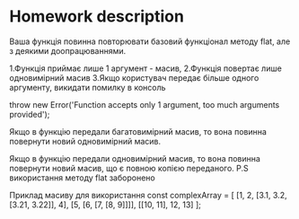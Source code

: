 # Homework description 

Ваша функція повинна повторювати базовий функціонал методу flat, але з деякими доопрацюваннями.

1.Функція приймає лише 1 аргумент - масив,
2.Функція повертає лише одновимірний масив
3.Якщо користувач передає більше одного аргументу, викидати помилку в консоль


throw new Error('Function accepts only 1 argument, too much arguments provided');

Якщо в функцію передали багатовимірний масив, то вона повинна повернути новий одновимірний масив.

Якщо в функцію передали одновимірний масив, то вона повинна повернути новий масив, що є повною копією переданого.
P.S використання методу flat заборонено


Приклад масиву для використання
const complexArray = [
[1, 2, [3.1, 3.2, [3.21, 3.22]], 4],
[5, [6, [7, [8, 9]]]],
[[10, 11], 12, 13]
];